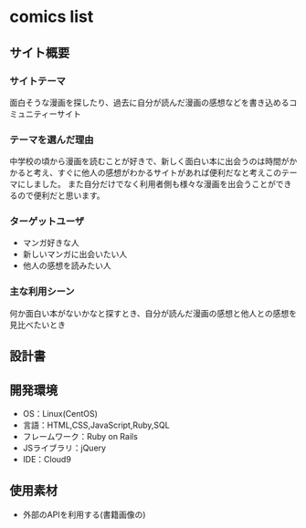 # comics list

## サイト概要
### サイトテーマ
面白そうな漫画を探したり、過去に自分が読んだ漫画の感想などを書き込めるコミュニティーサイト

### テーマを選んだ理由
中学校の頃から漫画を読むことが好きで、新しく面白い本に出会うのは時間がかかると考え、すぐに他人の感想がわかるサイトがあれば便利だなと考えこのテーマにしました。
また自分だけでなく利用者側も様々な漫画を出会うことができるので便利だと思います。

### ターゲットユーザ
- マンガ好きな人
- 新しいマンガに出会いたい人
- 他人の感想を読みたい人

### 主な利用シーン
何か面白い本がないかなと探すとき、自分が読んだ漫画の感想と他人との感想を見比べたいとき

## 設計書


## 開発環境
- OS：Linux(CentOS)
- 言語：HTML,CSS,JavaScript,Ruby,SQL
- フレームワーク：Ruby on Rails
- JSライブラリ：jQuery
- IDE：Cloud9

## 使用素材
- 外部のAPIを利用する(書籍画像の)